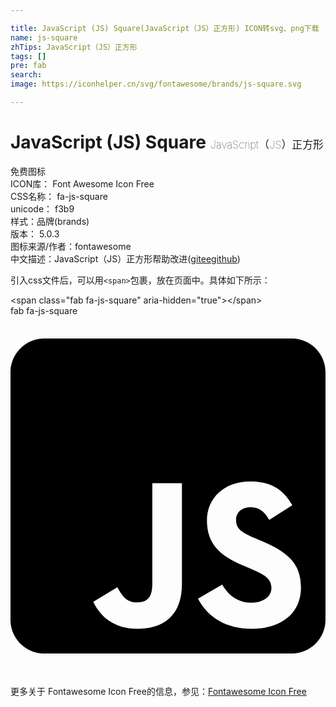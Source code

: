 ```yaml
---

title: JavaScript (JS) Square(JavaScript（JS）正方形) ICON转svg、png下载
name: js-square
zhTips: JavaScript（JS）正方形
tags: []
pre: fab
search: 
image: https://iconhelper.cn/svg/fontawesome/brands/js-square.svg

---
```


# JavaScript (JS) Square  <small style="font-size: 60%;font-weight: 100">JavaScript（JS）正方形</small>


<div class="detail-page">
<p>
<span><span class="badge-success badge">免费图标</span> </span>
<br/>
<span>
ICON库：
<span class="badge-secondary badge">Font Awesome Icon Free</span> 
</span>
<br/>
<span>
CSS名称：
<span class="badge-secondary badge">fa-js-square</span> 
</span>
<br/>
<span>
unicode：
<span class="badge-secondary badge">f3b9</span> 
<copy-btn content='f3b9' btn-title=""></copy-btn>
<copy-btn :content='String.fromCodePoint(parseInt("f3b9", 16))' btn-title="复制U"></copy-btn>
</span><br/><span>样式：<span class="badge-light badge">品牌(brands)</span></span>
<br/>
<span>
版本：
<span class="badge-secondary badge">5.0.3</span> 
</span>
<br/>
<span>图标来源/作者：<span class="badge-light badge">fontawesome</span></span> 
<br/>
<span class="zh-detail">中文描述：<span class="badge-primary badge">JavaScript（JS）正方形</span><span class="help-link"><span>帮助改进</span>(<a href="https://gitee.com/liuwave/icon-helper/edit/master/json/fontawesome/brands/js-square.json" target="_blank" rel="noopener noreferrer">gitee</a><a href="https://github.com/liuwave/icon-helper/edit/master/json/fontawesome/brands/js-square.json" target="_blank" rel="noopener noreferrer">github</a></span>)</span><br/>
</p>
</div>
<div class="alert alert-dark">
  <i class="fab fa-js-square fa-xs"></i>
  <i class="fab fa-js-square fa-sm"></i>
  <i class="fab fa-js-square fa-lg"></i>
  <i class="fab fa-js-square fa-2x"></i>
  <i class="fab fa-js-square fa-3x"></i>
  <i class="fab fa-js-square fa-5x"></i>
  <i class="fab fa-js-square fa-7x"></i>
</div>
<div>
  <p>引入css文件后，可以用<code>&lt;span&gt;</code>包裹，放在页面中。具体如下所示：    
  </p>
  <div class="alert alert-primary" style="font-size: 14px">
    &lt;span class="fab fa-js-square" aria-hidden="true"&gt;&lt;/span&gt;
    <copy-btn content='<span class="fab fa-js-square" aria-hidden="true"></span>'></copy-btn>
  </div>
  <div class="alert alert-secondary">
    <i class="fab fa-js-square"
    style="font-size: 24px"
    aria-hidden="true"></i> fab fa-js-square
    <copy-btn content="fab fa-js-square" btn-title="复制图标名称"></copy-btn>
  </div>
</div>
<div id="svg" class="svg-wrap">
<svg xmlns="http://www.w3.org/2000/svg" viewBox="0 0 448 512"><path d="M400 32H48C21.5 32 0 53.5 0 80v352c0 26.5 21.5 48 48 48h352c26.5 0 48-21.5 48-48V80c0-26.5-21.5-48-48-48zM243.8 381.4c0 43.6-25.6 63.5-62.9 63.5-33.7 0-53.2-17.4-63.2-38.5l34.3-20.7c6.6 11.7 12.6 21.6 27.1 21.6 13.8 0 22.6-5.4 22.6-26.5V237.7h42.1v143.7zm99.6 63.5c-39.1 0-64.4-18.6-76.7-43l34.3-19.8c9 14.7 20.8 25.6 41.5 25.6 17.4 0 28.6-8.7 28.6-20.8 0-14.4-11.4-19.5-30.7-28l-10.5-4.5c-30.4-12.9-50.5-29.2-50.5-63.5 0-31.6 24.1-55.6 61.6-55.6 26.8 0 46 9.3 59.8 33.7L368 290c-7.2-12.9-15-18-27.1-18-12.3 0-20.1 7.8-20.1 18 0 12.6 7.8 17.7 25.9 25.6l10.5 4.5c35.8 15.3 55.9 31 55.9 66.2 0 37.8-29.8 58.6-69.7 58.6z"/></svg>
</div>
<detail full-name='fa-js-square'></detail>

<Vssue title="关于“JavaScript (JS) Square”的评论" />
    
<div><p>更多关于  Fontawesome Icon Free的信息，参见：<a target="_blank" href="https://iconhelper.cn/fontawesome.html">Fontawesome Icon Free</a>
</p></div>
